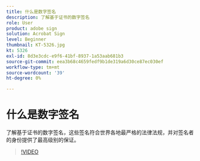 ```yaml
---
title: 什么是数字签名
description: 了解基于证书的数字签名
role: User
product: adobe sign
solution: Acrobat Sign
level: Beginner
thumbnail: KT-5326.jpg
kt: 5326
exl-id: 8d3e3cdc-e9f6-41bf-8937-1a53aab681b3
source-git-commit: eea3b68c4659fedf9b1de319a6d30ce87ec030ef
workflow-type: tm+mt
source-wordcount: '39'
ht-degree: 0%

---
```


# 什么是数字签名

了解基于证书的数字签名，这些签名符合世界各地最严格的法律法规，并对签名者的身份提供了最高级别的保证。

>[!VIDEO](https://video.tv.adobe.com/v/343648?hidetitle=true)
